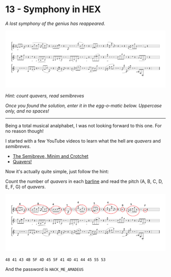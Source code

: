 # 13 - Symphony in HEX

*A lost symphony of the genius has reappeared.*

![](symphonyinhex.png)

*Hint: count quavers, read semibreves*

*Once you found the solution, enter it in the egg-o-matic below. Uppercase only, and no spaces!*

---

Being a total musical analphabet, I was not looking forward to this one. For no reason though!

I started with a few YouTube videos to learn what the hell are *quavers* and *semibreves*.
- [The Semibreve, Minim and Crotchet](https://www.youtube.com/watch?v=ZcThdL2CQpI)
- [Quavers!](https://www.youtube.com/watch?v=yoAkkFa0Kto)

Now it's actually quite simple, just follow the hint:

Count the number of *quavers* in each [barline](https://en.wikipedia.org/wiki/Bar_%28music%29) and read the pitch
(A, B, C, D, E, F, G) of *quavers*.

![](symphonyinhex-solved.png)

`48 41 43 4B 5F 4D 45 5F 41 4D 41 44 45 55 53`

And the password is `HACK_ME_AMADEUS`